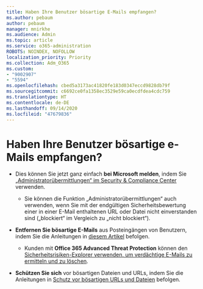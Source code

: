 ```yaml
---
title: Haben Ihre Benutzer bösartige E-Mails empfangen?
ms.author: pebaum
author: pebaum
manager: mnirkhe
ms.audience: Admin
ms.topic: article
ms.service: o365-administration
ROBOTS: NOINDEX, NOFOLLOW
localization_priority: Priority
ms.collection: Adm_O365
ms.custom:
- "9002907"
- "5594"
ms.openlocfilehash: cbed5a3173ac41820fe183d0347eccd9828db79f
ms.sourcegitcommit: c6692ce0fa1358ec3529e59ca0ecdfdea4cdc759
ms.translationtype: HT
ms.contentlocale: de-DE
ms.lasthandoff: 09/14/2020
ms.locfileid: "47679836"
---
```

# <a name="did-your-users-receive-malicious-email"></a>Haben Ihre Benutzer bösartige e-Mails empfangen?

- Dies können Sie jetzt ganz einfach **bei Microsoft melden**, indem Sie [„Administratorübermittlungen“ im Security & Compliance Center](https://protection.office.com/reportsubmission) verwenden. 

    - Sie können die Funktion „Administratorübermittlungen“ auch verwenden, wenn Sie mit der endgültigen Sicherheitsbewertung einer in einer E-Mail enthaltenen URL oder Datei nicht einverstanden sind („blockiert“ im Vergleich zu „nicht blockiert“).

- **Entfernen Sie bösartige E-Mails** aus Posteingängen von Benutzern, indem Sie die Anleitungen in [diesem Artikel](https://docs.microsoft.com/microsoft-365/compliance/search-for-and-delete-messages-in-your-organization?view=o365-worldwide#more-information) befolgen. 

    - Kunden mit **Office 365 Advanced Threat Protection** können den [Sicherheitsrisiken-Explorer verwenden, um verdächtige E-Mails zu ermitteln und zu löschen](https://docs.microsoft.com/microsoft-365/security/office-365-security/investigate-malicious-email-that-was-delivered?view=o365-worldwide#find-and-delete-suspicious-email-that-was-delivered).

- **Schützen Sie sich** vor bösartigen Dateien und URLs, indem Sie die Anleitungen in [Schutz vor bösartigen URLs und Dateien](https://docs.microsoft.com/microsoft-365/security/office-365-security/protect-against-threats?view=o365-worldwide#part-2---protection-from-malicious-urls-and-files) befolgen.
